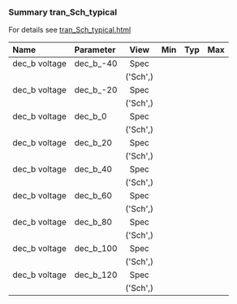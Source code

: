 ### Summary tran_Sch_typical

For details see <a href='tran_Sch_typical.html'>tran_Sch_typical.html</a>

|**Name**|**Parameter**|**View**|**Min** | **Typ** | **Max**|
|:---|:---|:---:|:---:|:---:|:---:|
|dec_b voltage|dec\_b\_-40 | Spec |  |  |  |
| | | ('Sch',)| |  |  |
|dec_b voltage|dec\_b\_-20 | Spec |  |  |  |
| | | ('Sch',)| |  |  |
|dec_b voltage|dec\_b\_0 | Spec |  |  |  |
| | | ('Sch',)| |  |  |
|dec_b voltage|dec\_b\_20 | Spec |  |  |  |
| | | ('Sch',)| |  |  |
|dec_b voltage|dec\_b\_40 | Spec |  |  |  |
| | | ('Sch',)| |  |  |
|dec_b voltage|dec\_b\_60 | Spec |  |  |  |
| | | ('Sch',)| |  |  |
|dec_b voltage|dec\_b\_80 | Spec |  |  |  |
| | | ('Sch',)| |  |  |
|dec_b voltage|dec\_b\_100 | Spec |  |  |  |
| | | ('Sch',)| |  |  |
|dec_b voltage|dec\_b\_120 | Spec |  |  |  |
| | | ('Sch',)| |  |  |
